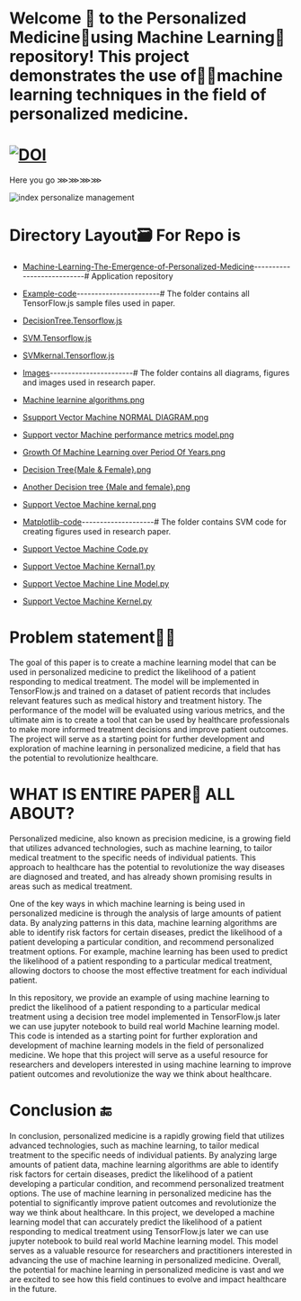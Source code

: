 # Welcome 👋 to the Personalized Medicine🧪using Machine Learning🤖repository! This project demonstrates the use of🧠🦾machine learning techniques in the field of personalized medicine.


[![DOI](https://zenodo.org/badge/584337849.svg)](https://zenodo.org/badge/latestdoi/584337849)
============================================================================================================

Here you go ⋙⋙⋙⋙

![index personalize management](https://user-images.githubusercontent.com/69672911/210392902-2096ff3f-743c-40f2-8cef-3f05648de599.png)


Directory Layout🗃️ For Repo is
======================================================
* [Machine-Learning-The-Emergence-of-Personalized-Medicine](https://github.com/Aayushtech28/Machine-Learning-The-Emergence-of-Personalized-Medicine)---------------------------# Application repository
* [Example-code](https://github.com/Aayushtech28/Machine-Learning-The-Emergence-of-Personalized-Medicine/tree/main/Example-code)-----------------------#  The folder contains all TensorFlow.js sample files used in paper.
* [DecisionTree.Tensorflow.js](https://github.com/Aayushtech28/Machine-Learning-The-Emergence-of-Personalized-Medicine/blob/main/Examplecode/DecisionTree.Tensorflow.js)
* [SVM.Tensorflow.js ](https://github.com/Aayushtech28/Machine-Learning-The-Emergence-of-Personalized-Medicine/blob/main/Example-code/SVM.Tensorflow.js)
* [SVMkernal.Tensorflow.js](https://github.com/Aayushtech28/Machine-Learning-The-Emergence-of-Personalized-Medicine/blob/main/Examplecode/SVMkernal.Tensorflow.js)

* [Images](https://github.com/Aayushtech28/Machine-Learning-The-Emergence-of-Personalized-Medicine/tree/main/Images)-----------------------# The folder contains all diagrams, figures and images used in research paper.
* [Machine learnine algorithms.png](https://github.com/Aayushtech28/Machine-Learning-The-Emergence-of-Personalized-Medicine/blob/main/Images/ML.png)
* [Ssupport Vector Machine NORMAL DIAGRAM.png](https://github.com/Aayushtech28/Machine-Learning-The-Emergence-of-Personalized-Medicine/blob/main/Images/SVM%20NORMAL%20DIAGRAM.png)
* [Support vector Machine performance metrics model.png](https://github.com/Aayushtech28/Machine-Learning-The-Emergence-of-Personalized-Medicine/blob/main/Images/SVM%20model.png)
* [Growth Of Machine Learning over Period Of Years.png](https://github.com/Aayushtech28/Machine-Learning-The-Emergence-of-Personalized-Medicine/blob/main/Images/average%20growth%20of%20machine%20learning.png)
* [Decision Tree{Male & Female}.png](https://github.com/Aayushtech28/Machine-Learning-The-Emergence-of-Personalized-Medicine/blob/main/Images/decision%20tree.png)
* [Another Decision tree {Male and female}.png](https://github.com/Aayushtech28/Machine-Learning-The-Emergence-of-Personalized-Medicine/blob/main/Images/decision%20tree1.png)
* [Support Vectoe Machine kernal.png](https://github.com/Aayushtech28/Machine-Learning-The-Emergence-of-Personalized-Medicine/blob/main/Images/svm%20kernal.png)

* [Matplotlib-code](https://github.com/Aayushtech28/Machine-Learning-The-Emergence-of-Personalized-Medicine/tree/main/Matplotlib-code)--------------------# The folder contains SVM code for creating figures used in research paper.
* [Support Vectoe Machine Code.py](https://github.com/Aayushtech28/Machine-Learning-The-Emergence-of-Personalized-Medicine/blob/main/Matplotlib-code/SVM%20code.py)
* [Support Vectoe Machine Kernal1.py](https://github.com/Aayushtech28/Machine-Learning-The-Emergence-of-Personalized-Medicine/blob/main/Matplotlib-code/svm%20kernal1.py)
* [Support Vectoe Machine Line Model.py](https://github.com/Aayushtech28/Machine-Learning-The-Emergence-of-Personalized-Medicine/blob/main/Matplotlib-code/svm%20line%20model.py)
* [Support Vectoe Machine Kernel.py](https://github.com/Aayushtech28/Machine-Learning-The-Emergence-of-Personalized-Medicine/blob/main/Matplotlib-code/svmkernel.py)


Problem statement🤔😬
======================================================

The goal of this paper is to create a machine learning model that can be used in personalized medicine to predict the likelihood of a patient responding to medical treatment. The model will be implemented in TensorFlow.js and trained on a dataset of patient records that includes relevant features such as medical history and treatment history. The performance of the model will be evaluated using various metrics, and the ultimate aim is to create a tool that can be used by healthcare professionals to make more informed treatment decisions and improve patient outcomes. The project will serve as a starting point for further development and exploration of machine learning in personalized medicine, a field that has the potential to revolutionize healthcare.


WHAT IS ENTIRE PAPER📜 ALL ABOUT?
======================================================

Personalized medicine, also known as precision medicine, is a growing field that utilizes advanced technologies, such as machine learning, to tailor medical treatment to the specific needs of individual patients. This approach to healthcare has the potential to revolutionize the way diseases are diagnosed and treated, and has already shown promising results in areas such as medical treatment.

One of the key ways in which machine learning is being used in personalized medicine is through the analysis of large amounts of patient data. By analyzing patterns in this data, machine learning algorithms are able to identify risk factors for certain diseases, predict the likelihood of a patient developing a particular condition, and recommend personalized treatment options. For example, machine learning has been used to predict the likelihood of a patient responding to a particular medical treatment, allowing doctors to choose the most effective treatment for each individual patient.

In this repository, we provide an example of using machine learning to predict the likelihood of a patient responding to a particular medical treatment using a decision tree model implemented in TensorFlow.js later we can use jupyter notebook to build real world Machine learning model. This code is intended as a starting point for further exploration and development of machine learning models in the field of personalized medicine. We hope that this project will serve as a useful resource for researchers and developers interested in using machine learning to improve patient outcomes and revolutionize the way we think about healthcare.


Conclusion 🔚
======================================================

In conclusion, personalized medicine is a rapidly growing field that utilizes advanced technologies, such as machine learning, to tailor medical treatment to the specific needs of individual patients. By analyzing large amounts of patient data, machine learning algorithms are able to identify risk factors for certain diseases, predict the likelihood of a patient developing a particular condition, and recommend personalized treatment options. The use of machine learning in personalized medicine has the potential to significantly improve patient outcomes and revolutionize the way we think about healthcare. In this project, we developed a machine learning model that can accurately predict the likelihood of a patient responding to medical treatment using TensorFlow.js later we can use jupyter notebook to build real world Machine learning model. This model serves as a valuable resource for researchers and practitioners interested in advancing the use of machine learning in personalized medicine. Overall, the potential for machine learning in personalized medicine is vast and we are excited to see how this field continues to evolve and impact healthcare in the future.

